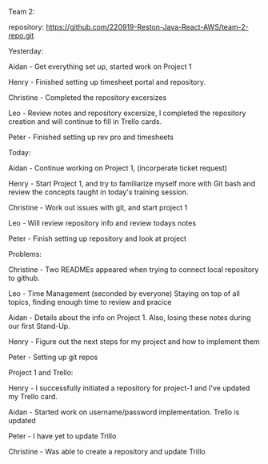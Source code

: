 Team 2:

repository: https://github.com/220919-Reston-Java-React-AWS/team-2-repo.git


 
Yesterday:

Aidan - Get everything set up, started work on Project 1

Henry - Finished setting up timesheet portal and repository.

Christine - Completed the repository excersizes

Leo - Review notes and repository excersize, I completed the repository creation and will continue to fill in Trello cards.

Peter - Finished setting up rev pro and timesheets



Today:

Aidan - Continue working on Project 1, (incorperate ticket request)

Henry - Start Project 1, and try to familiarize myself more with Git bash and review the concepts taught in today's training session.

Christine - Work out issues with git, and start project 1

Leo - Will review repository info and review todays notes

Peter - Finish setting up repository and look at project



Problems:

Christine - Two READMEs appeared when trying to connect local repository to github.

Leo - Time Management (seconded by everyone) Staying on top of all topics, finding enough time to review and pracice

Aidan - Details about the info on Project 1. Also, losing these notes during our first Stand-Up.

Henry - Figure out the next steps for my project and how to implement them

Peter - Setting up git repos



Project 1 and Trello:

Henry - I successfully initiated a repository for project-1 and I've updated my Trello card.

Aidan - Started work on username/password implementation. Trello is updated

Peter - I have yet to update Trillo

Christine - Was able to create a repository and update Trillo



